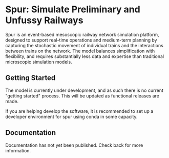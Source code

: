 # Spur: Simulate Preliminary and Unfussy Railways

Spur is an event-based mesoscopic railway network simulation platform, designed
to support real-time operations and medium-term planning by capturing the 
stochastic movement of individual trains and the interactions between trains on 
the network. The model balances simplification with flexibility, and requires 
substantially less data and expertise than traditional microscopic simulation 
models.

## Getting Started
The model is currently under development, and as such there is no current
"getting started" process. This will be updated as functional releases are made.

If you are helping develop the software, it is recommended to set up a developer
environment for spur using conda in some capacity.

## Documentation
Documentation has not yet been published. Check back for more information.